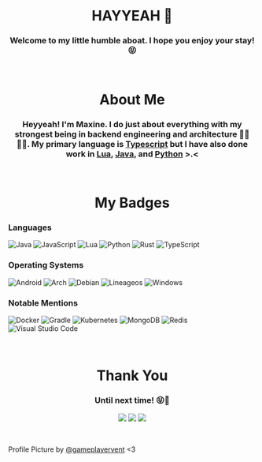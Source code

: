<!-- Move text down -->
<br>

<!-- Header -->
<h1 align="center">HAYYEAH 👋</h1>

<h3 align="center">Welcome to my little humble aboat. I hope you enjoy your stay! 😝</h3>

<!-- Move text down -->
<br>

<!-- About Me -->
<h1 align="center">About Me</h1>

<h3 align="center">Heyyeah! I'm Maxine. I do just about everything with my strongest being in backend engineering and architecture 👩‍💻👷‍♀️. My primary language is <a href="https://www.typescriptlang.org/">Typescript</a> but I have also done work in <a href="https://www.lua.org/">Lua</a>, <a href="https://www.java.com/en/">Java</a>, and <a href="https://www.python.org/">Python</a> >.<</h3>

<!-- Move text down -->
<br>

<!-- Language Badges -->
<h1 align="center">My Badges</h1>

<h3>Languages</h3>

![Java](https://img.shields.io/badge/java-%23ED8B00.svg?style=for-the-badge&logo=openjdk&logoColor=white)
![JavaScript](https://img.shields.io/badge/javascript-%23323330.svg?style=for-the-badge&logo=javascript&logoColor=%23F7DF1E)
![Lua](https://img.shields.io/badge/lua-%232C2D72.svg?style=for-the-badge&logo=lua&logoColor=white)
![Python](https://img.shields.io/badge/python-3670A0?style=for-the-badge&logo=python&logoColor=ffdd54)
![Rust](https://img.shields.io/badge/rust-%23000000.svg?style=for-the-badge&logo=rust&logoColor=white)
![TypeScript](https://img.shields.io/badge/typescript-%23007ACC.svg?style=for-the-badge&logo=typescript&logoColor=white)


<h3>Operating Systems</h3>

![Android](https://img.shields.io/badge/Android-3DDC84?style=for-the-badge&logo=android&logoColor=white)
![Arch](https://img.shields.io/badge/Arch%20Linux-1793D1?logo=arch-linux&logoColor=fff&style=for-the-badge)
![Debian](https://img.shields.io/badge/Debian-D70A53?style=for-the-badge&logo=debian&logoColor=white)
![Lineageos](https://img.shields.io/badge/lineageos-167C80?style=for-the-badge&logo=lineageos&logoColor=white)
![Windows](https://img.shields.io/badge/Windows-0078D6?style=for-the-badge&logo=windows&logoColor=white)

<h3>Notable Mentions</h3>

![Docker](https://img.shields.io/badge/docker-%230db7ed.svg?style=for-the-badge&logo=docker&logoColor=white)
![Gradle](https://img.shields.io/badge/Gradle-02303A.svg?style=for-the-badge&logo=Gradle&logoColor=white)
![Kubernetes](https://img.shields.io/badge/kubernetes-%23326ce5.svg?style=for-the-badge&logo=kubernetes&logoColor=white)
![MongoDB](https://img.shields.io/badge/MongoDB-%234ea94b.svg?style=for-the-badge&logo=mongodb&logoColor=white)
![Redis](https://img.shields.io/badge/redis-%23DD0031.svg?style=for-the-badge&logo=redis&logoColor=white)
![Visual Studio Code](https://img.shields.io/badge/Visual%20Studio%20Code-0078d7.svg?style=for-the-badge&logo=visual-studio-code&logoColor=white)

<!-- Move text down -->
<br>

<!-- Thank You! -->
<h1 align="center">Thank You</h1>

<h3 align="center">Until next time! 😝👋</h3>

<!-- Cat Gifs -->
<p align="center">
    <img src="https://media1.tenor.com/m/557GUrcXp14AAAAd/jinx-cat-javascript.gif">
    <img src="https://media1.tenor.com/m/qMH5o_XizbcAAAAd/but-here%27s-the-coder.gif">
    <img src="https://media1.tenor.com/m/eQms3ABR1zEAAAAC/sudo-rm-rf-linux.gif">
</p>

<!-- Move text down -->
<br>

<!-- Credits -->
Profile Picture by [@gameplayervent](https://xenia.chimmie.k.vu/#xenia_drawing1) <3
